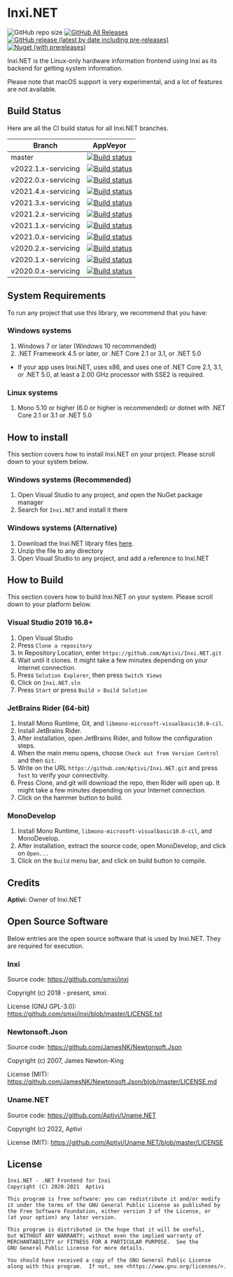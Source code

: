 # Inxi.NET

![GitHub repo size](https://img.shields.io/github/repo-size/Aptivi/Inxi.NET?color=purple&label=size) [![GitHub All Releases](https://img.shields.io/github/downloads/Aptivi/Inxi.NET/total?color=purple&label=d/l)](https://github.com/Aptivi/Inxi.NET/releases) [![GitHub release (latest by date including pre-releases)](https://img.shields.io/github/v/release/Aptivi/Inxi.NET?color=purple&include_prereleases&label=github)](https://github.com/Aptivi/Inxi.NET/releases/latest) [![Nuget (with prereleases)](https://img.shields.io/nuget/vpre/Inxi.NET?color=purple)](https://www.nuget.org/packages/Inxi.NET/)

Inxi.NET is the Linux-only hardware information frontend using Inxi as its backend for getting system information.

Please note that macOS support is very experimental, and a lot of features are not available.

## Build Status

Here are all the CI build status for all Inxi.NET branches.

| Branch                | AppVeyor 
|-----------------------|----------
| master                | [![Build status](https://ci.appveyor.com/api/projects/status/gnomligr10r5xm44/branch/master?svg=true)](https://ci.appveyor.com/project/Aptivi/inxi-net/branch/master)
| v2022.1.x-servicing   | [![Build status](https://ci.appveyor.com/api/projects/status/gnomligr10r5xm44/branch/v2022.1.x-servicing?svg=true)](https://ci.appveyor.com/project/Aptivi/inxi-net/branch/v2022.1.x-servicing)
| v2022.0.x-servicing   | [![Build status](https://ci.appveyor.com/api/projects/status/gnomligr10r5xm44/branch/v2022.0.x-servicing?svg=true)](https://ci.appveyor.com/project/Aptivi/inxi-net/branch/v2022.0.x-servicing)
| v2021.4.x-servicing   | [![Build status](https://ci.appveyor.com/api/projects/status/gnomligr10r5xm44/branch/v2021.4.x-servicing?svg=true)](https://ci.appveyor.com/project/Aptivi/inxi-net/branch/v2021.4.x-servicing)
| v2021.3.x-servicing   | [![Build status](https://ci.appveyor.com/api/projects/status/gnomligr10r5xm44/branch/v2021.3.x-servicing?svg=true)](https://ci.appveyor.com/project/Aptivi/inxi-net/branch/v2021.3.x-servicing)
| v2021.2.x-servicing   | [![Build status](https://ci.appveyor.com/api/projects/status/gnomligr10r5xm44/branch/v2021.2.x-servicing?svg=true)](https://ci.appveyor.com/project/Aptivi/inxi-net/branch/v2021.2.x-servicing)
| v2021.1.x-servicing   | [![Build status](https://ci.appveyor.com/api/projects/status/gnomligr10r5xm44/branch/v2021.1.x-servicing?svg=true)](https://ci.appveyor.com/project/Aptivi/inxi-net/branch/v2021.1.x-servicing)
| v2021.0.x-servicing   | [![Build status](https://ci.appveyor.com/api/projects/status/gnomligr10r5xm44/branch/v2021.0.x-servicing?svg=true)](https://ci.appveyor.com/project/Aptivi/inxi-net/branch/v2021.0.x-servicing)
| v2020.2.x-servicing   | [![Build status](https://ci.appveyor.com/api/projects/status/gnomligr10r5xm44/branch/v2020.2.x-servicing?svg=true)](https://ci.appveyor.com/project/Aptivi/inxi-net/branch/v2020.2.x-servicing)
| v2020.1.x-servicing   | [![Build status](https://ci.appveyor.com/api/projects/status/gnomligr10r5xm44/branch/v2020.1.x-servicing?svg=true)](https://ci.appveyor.com/project/Aptivi/inxi-net/branch/v2020.1.x-servicing)
| v2020.0.x-servicing   | [![Build status](https://ci.appveyor.com/api/projects/status/gnomligr10r5xm44/branch/v2020.0.x-servicing?svg=true)](https://ci.appveyor.com/project/Aptivi/inxi-net/branch/v2020.0.x-servicing)

## System Requirements

To run any project that use this library, we recommend that you have:

### Windows systems

1. Windows 7 or later (Windows 10 recommended)
2. .NET Framework 4.5 or later, or .NET Core 2.1 or 3.1, or .NET 5.0

* If your app uses Inxi.NET, uses x86, and uses one of .NET Core 2.1, 3.1, or .NET 5.0, at least a 2.00 GHz processor with SSE2 is required.

### Linux systems

1. Mono 5.10 or higher (6.0 or higher is recommended) or dotnet with .NET Core 2.1 or 3.1 or .NET 5.0

## How to install

This section covers how to install Inxi.NET on your project. Please scroll down to your system below.

### Windows systems (Recommended)

1. Open Visual Studio to any project, and open the NuGet package manager
2. Search for `Inxi.NET` and install it there

### Windows systems (Alternative)

1. Download the Inxi.NET library files [here](https://github.com/Aptivi/Inxi.NET/releases).
2. Unzip the file to any directory
3. Open Visual Studio to any project, and add a reference to Inxi.NET

## How to Build

This section covers how to build Inxi.NET on your system. Please scroll down to your platform below.

### Visual Studio 2019 16.8+

1. Open Visual Studio
2. Press `Clone a repository`
3. In Repository Location, enter `https://github.com/Aptivi/Inxi.NET.git`
4. Wait until it clones. It might take a few minutes depending on your Internet connection.
5. Press `Solution Explorer`, then press `Switch Views`
6. Click on `Inxi.NET.sln`
7. Press `Start` or press `Build > Build Solution`

### JetBrains Rider (64-bit)

1. Install Mono Runtime, Git, and `libmono-microsoft-visualbasic10.0-cil`.
2. Install JetBrains Rider.
3. After installation, open JetBrains Rider, and follow the configuration steps.
4. When the main menu opens, choose `Check out from Version Control` and then `Git`.
5. Write on the URL `https://github.com/Aptivi/Inxi.NET.git` and press `Test` to verify your connectivity.
6. Press Clone, and git will download the repo, then Rider will open up. It might take a few minutes depending on your Internet connection.
7. Click on the hammer button to build.

### MonoDevelop

1. Install Mono Runtime, `libmono-microsoft-visualbasic10.0-cil`, and MonoDevelop.
2. After installation, extract the source code, open MonoDevelop, and click on `Open...`
3. Click on the `Build` menu bar, and click on build button to compile.

## Credits

**Aptivi:** Owner of Inxi.NET

## Open Source Software

Below entries are the open source software that is used by Inxi.NET. They are required for execution.

### Inxi

Source code: https://github.com/smxi/inxi

Copyright (c) 2018 - present, smxi.

License (GNU GPL-3.0): https://github.com/smxi/inxi/blob/master/LICENSE.txt

### Newtonsoft.Json

Source code: https://github.com/JamesNK/Newtonsoft.Json

Copyright (c) 2007, James Newton-King

License (MIT): https://github.com/JamesNK/Newtonsoft.Json/blob/master/LICENSE.md

### Uname.NET

Source code: https://github.com/Aptivi/Uname.NET

Copyright (c) 2022, Aptivi

License (MIT): https://github.com/Aptivi/Uname.NET/blob/master/LICENSE

## License

    Inxi.NET - .NET Frontend for Inxi
    Copyright (C) 2020-2021  Aptivi

    This program is free software: you can redistribute it and/or modify
    it under the terms of the GNU General Public License as published by
    the Free Software Foundation, either version 3 of the License, or
    (at your option) any later version.

    This program is distributed in the hope that it will be useful,
    but WITHOUT ANY WARRANTY; without even the implied warranty of
    MERCHANTABILITY or FITNESS FOR A PARTICULAR PURPOSE.  See the
    GNU General Public License for more details.

    You should have received a copy of the GNU General Public License
    along with this program.  If not, see <https://www.gnu.org/licenses/>.

